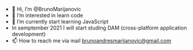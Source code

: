 - 👋 Hi, I’m @BrunoMarijanovic
- 👀 I’m interested in learn code
- 🌱 I’m currently start learning JavaScript
- In semptember 2021 I will start studing DAM (cross-platform application development)
- 📫 How to reach me via mail brunoandresmarijanovic@gmail.com
